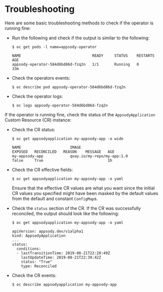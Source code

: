 # Troubleshooting

Here are some basic troubleshooting methods to check if the operator is running fine:

* Run the following and check if the output is similar to the following:

  ```console
  $ oc get pods -l name=appsody-operator

  NAME                                READY     STATUS    RESTARTS   AGE
  appsody-operator-584d6bd86d-fzq2n   1/1       Running   0          33m
  ```

* Check the operators events:

  ```console
  $ oc describe pod appsody-operator-584d6bd86d-fzq2n
  ```

* Check the operator logs:

  ```console
  $ oc logs appsody-operator-584d6bd86d-fzq2n
  ```

If the operator is running fine, check the status of the `AppsodyApplication` Custom Resource (CR) instance:

* Check the CR status:

  ```console
  $ oc get appsodyapplication my-appsody-app -o wide

  NAME                      IMAGE                                                     EXPOSED   RECONCILED   REASON    MESSAGE   AGE
  my-appsody-app            quay.io/my-repo/my-app:1.0                                false     True                             1h
  ```

* Check the CR effective fields:

  ```console
  $ oc get appsodyapplication my-appsody-app -o yaml
  ```

  Ensure that the effective CR values are what you want since the initial CR values you specified might have been masked by the default values from the default and constant `ConfigMap`s.

* Check the `status` section of the CR. If the CR was successfully reconciled, the output should look like the following:

  ```console
  $ oc get appsodyapplication my-appsody-app -o yaml

  apiVersion: appsody.dev/v1alpha1
  kind: AppsodyApplication
  ...
  status:
    conditions:
    - lastTransitionTime: 2019-08-21T22:20:49Z
      lastUpdateTime: 2019-08-21T22:39:42Z
      status: "True"
      type: Reconciled
  ```

* Check the CR events:

  ```console
  $ oc describe appsodyapplication my-appsody-app
  ```